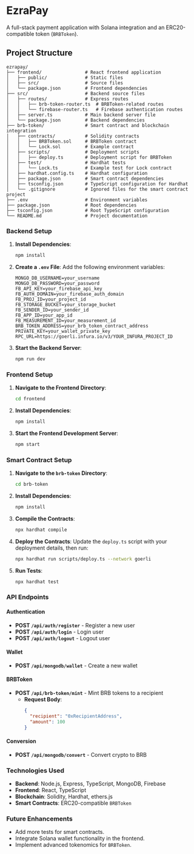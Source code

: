 # EzraPay

A full-stack payment application with Solana integration and an ERC20-compatible token (`BRBToken`).

## Project Structure

```
ezrapay/
├── frontend/                # React frontend application
│   ├── public/              # Static files
│   ├── src/                 # Source files
│   └── package.json         # Frontend dependencies
├── src/                     # Backend source files
│   ├── routes/              # Express routes
│   │   ├── brb-token-router.ts  # BRBToken-related routes
│   │   └── firebase-router.ts   # Firebase authentication routes
│   ├── server.ts            # Main backend server file
│   └── package.json         # Backend dependencies
├── brb-token/               # Smart contract and blockchain integration
│   ├── contracts/           # Solidity contracts
│   │   ├── BRBToken.sol     # BRBToken contract
│   │   └── Lock.sol         # Example contract
│   ├── scripts/             # Deployment scripts
│   │   ├── deploy.ts        # Deployment script for BRBToken
│   ├── test/                # Hardhat tests
│   │   └── Lock.ts          # Example test for Lock contract
│   ├── hardhat.config.ts    # Hardhat configuration
│   ├── package.json         # Smart contract dependencies
│   ├── tsconfig.json        # TypeScript configuration for Hardhat
│   └── .gitignore           # Ignored files for the smart contract project
├── .env                     # Environment variables
├── package.json             # Root dependencies
├── tsconfig.json            # Root TypeScript configuration
└── README.md                # Project documentation
```

### Backend Setup

1. **Install Dependencies**:
   ```bash
   npm install
   ```

2. **Create a `.env` File**:
   Add the following environment variables:
   ```
   MONGO_DB_USERNAME=your_username
   MONGO_DB_PASSWORD=your_password
   FB_API_KEY=your_firebase_api_key
   FB_AUTH_DOMAIN=your_firebase_auth_domain
   FB_PROJ_ID=your_project_id
   FB_STORAGE_BUCKET=your_storage_bucket
   FB_SENDER_ID=your_sender_id
   FB_APP_ID=your_app_id
   FB_MEASUREMENT_ID=your_measurement_id
   BRB_TOKEN_ADDRESS=your_brb_token_contract_address
   PRIVATE_KEY=your_wallet_private_key
   RPC_URL=https://goerli.infura.io/v3/YOUR_INFURA_PROJECT_ID
   ```

3. **Start the Backend Server**:
   ```bash
   npm run dev
   ```

### Frontend Setup

1. **Navigate to the Frontend Directory**:
   ```bash
   cd frontend
   ```

2. **Install Dependencies**:
   ```bash
   npm install
   ```

3. **Start the Frontend Development Server**:
   ```bash
   npm start
   ```

### Smart Contract Setup

1. **Navigate to the `brb-token` Directory**:
   ```bash
   cd brb-token
   ```

2. **Install Dependencies**:
   ```bash
   npm install
   ```

3. **Compile the Contracts**:
   ```bash
   npx hardhat compile
   ```

4. **Deploy the Contracts**:
   Update the `deploy.ts` script with your deployment details, then run:
   ```bash
   npx hardhat run scripts/deploy.ts --network goerli
   ```

5. **Run Tests**:
   ```bash
   npx hardhat test
   ```

### API Endpoints

#### Authentication
- **POST `/api/auth/register`** - Register a new user
- **POST `/api/auth/login`** - Login user
- **POST `/api/auth/logout`** - Logout user

#### Wallet
- **POST `/api/mongodb/wallet`** - Create a new wallet

#### BRBToken
- **POST `/api/brb-token/mint`** - Mint BRB tokens to a recipient
  - **Request Body**:
    ```json
    {
      "recipient": "0xRecipientAddress",
      "amount": 100
    }
    ```

#### Conversion
- **POST `/api/mongodb/convert`** - Convert crypto to BRB

### Technologies Used

- **Backend**: Node.js, Express, TypeScript, MongoDB, Firebase
- **Frontend**: React, TypeScript
- **Blockchain**: Solidity, Hardhat, ethers.js
- **Smart Contracts**: ERC20-compatible `BRBToken`

### Future Enhancements

- Add more tests for smart contracts.
- Integrate Solana wallet functionality in the frontend.
- Implement advanced tokenomics for `BRBToken`.
